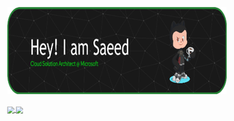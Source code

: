
<a href="">
  <img height=200 align="center" style="margin-bottom: 10px;" src="./github-header-pic.png"   />
</a>
<br>
<br>

<a href="">
  <img height=200 align="center" src="https://github-readme-stats.vercel.app/api?username=motamed&theme=vue-dark&border_color=278e38&border_radius=30&bg_color=191919&rank_icon=github" />
</a>
<a href="">
  <img height=200 align="center" src="https://github-readme-stats.vercel.app/api/top-langs?username=motamed&layout=compact&langs_count=6&card_width=320&theme=vue-dark&border_color=278e38&border_radius=30&bg_color=191919&hide=css,html,roff,jupyter%20notebook" />
</a>



<!--
**motamed/motamed** is a ✨ _special_ ✨ repository because its `README.md` (this file) appears on your GitHub profile.
### Hi there 👋
Here are some ideas to get you started:

- 🔭 I’m currently working on ...
- 🌱 I’m currently learning ...
- 👯 I’m looking to collaborate on ...
- 🤔 I’m looking for help with ...
- 💬 Ask me about ...
- 📫 How to reach me: ...
- 😄 Pronouns: ...
- ⚡ Fun fact: ...
-->
